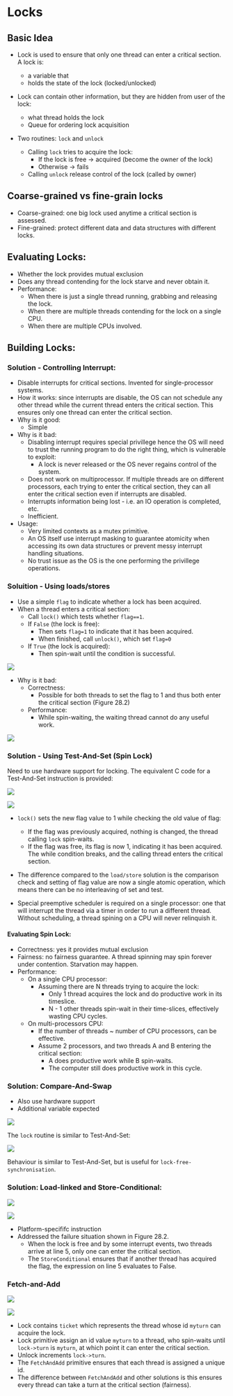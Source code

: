 # Locks 
## Basic Idea 

- Lock is used to ensure that only one thread can enter a critical section. A lock is:
    - a variable that
    - holds the state of the lock (locked/unlocked)

- Lock can contain other information, but they are hidden from user of the lock:
    - what thread holds the lock 
    - Queue for ordering lock acquisition
- Two routines: `lock` and `unlock`
    - Calling `lock` tries to acquire the lock:
        - If the lock is free -> acquired (become the owner of the lock)
        - Otherwise -> fails
    - Calling `unlock` release control of the lock (called by owner)

## Coarse-grained vs fine-grain locks

- Coarse-grained: one big lock used anytime a critical section is assessed.
- Fine-grained: protect different data and data structures with different locks. 

## Evaluating Locks:

- Whether the lock provides mutual exclusion
- Does any thread contending for the lock starve and never obtain it. 
- Performance:
    - When there is just a single thread running, grabbing and releasing the lock.
    - When there are multiple threads contending for the lock on a single CPU. 
    - When there are multiple CPUs involved. 

## Building Locks:

### Solution - Controlling Interrupt:

- Disable interrupts for critical sections. Invented for single-processor systems.
- How it works: since interrupts are disable, the OS can not schedule any other thread while the current thread enters the critical section. This ensures only one thread can enter the critical section.
- Why is it good:
    - Simple 
- Why is it bad:
    - Disabling interrupt requires special privillege hence the OS will need to trust the running program to do the right thing, which is vulnerable to exploit:
        - A lock is never released or the OS never regains control of the system. 
    - Does not work on multiprocessor. If multiple threads are on different processors, each trying to enter the critical section, they can all enter the critical section even if interrupts are disabled. 
    - Interrupts information being lost - i.e. an IO operation is completed, etc. 
    - Inefficient. 
- Usage:
    - Very limited contexts as a mutex primitive.
    - An OS itself use interrupt masking to guarantee atomicity when accessing its own data structures or prevent messy interrupt handling situations.
    - No trust issue as the OS is the one performing the privillege operations. 

### Soluition - Using loads/stores 

- Use a simple `flag` to indicate whether a lock has been acquired.
- When a thread enters a critical section:
    - Call `lock()` which tests whether `flag==1`. 
    - If `False` (the lock is free):
        - Then sets `flag=1` to indicate that it has been acquired.
        - When finished, call `unlock()`, which set `flag=0`
    - If `True` (the lock is acquired):
        - Then spin-wait until the condition is successful. 

![](pic/Figure28.1.png)

- Why is it bad:
    - Correctness:
        - Possible for both threads to set the flag to 1 and thus both enter the critical section (Figure 28.2)
    - Performance:
        - While spin-waiting, the waiting thread cannot do any useful work. 

![](pic/Figure28.2.png)

### Solution - Using Test-And-Set (Spin Lock)

Need to use hardware support for locking. The equivalent C code for a Test-And-Set instruction is provided: 

![](pic/Test-And-Set.png)

![](pic/Figure28.3.png)

- `lock()` sets the new flag value to 1 while checking the old value of flag:
    - If the flag was previously acquired, nothing is changed, the thread calling `lock` spin-waits.
    - If the flag was free, its flag is now 1, indicating it has been acquired. The while condition breaks, and the calling thread enters the critical section. 
- The difference compared to the `load/store` solution is the comparison check and setting of flag value are now a single atomic operation, which means there can be no interleaving of set and test. 

- Special preemptive scheduler is required on a single processor: one that will interrupt the thread via a timer in order to run a different thread. Without scheduling, a thread spining on a CPU will never relinquish it. 

#### Evaluating Spin Lock:
- Correctness: yes it provides mutual exclusion
- Fairness: no fairness guarantee. A thread spinning may spin forever under contention. Starvation may happen.
- Performance: 
    - On a single CPU processor:
        - Assuming there are N threads trying to acquire the lock:
            - Only 1 thread acquires the lock and do productive work in its timeslice.
            - N - 1 other threads spin-wait in their time-slices, effectively wasting CPU cycles. 
    - On multi-processors CPU:
        - If the number of threads ~ number of CPU processors, can be effective. 
        - Assume 2 processors, and two threads A and B entering the critical section:
            - A does productive work while B spin-waits.
            - The computer still does productive work in this cycle. 

### Solution: Compare-And-Swap

- Also use hardware support 
- Additional variable expected

![](pic/Figure28.4.png)

The `lock` routine is similar to Test-And-Set:

![](pic/Compare-And-Swap.png)

Behaviour is similar to Test-And-Set, but is useful for `lock-free-synchronisation`. 

### Solution: Load-linked and Store-Conditional: 

![](pic/Figure28.5.png)

![](pic/Figure28.6.png)

- Platform-specififc instruction 
- Addressed the failure situation shown in Figure 28.2. 
    - When the lock is free and by some interrupt events, two threads arrive at line 5, only one can enter the critical section.
    - The `StoreConditional` ensures that if another thread has acquired the flag, the expression on line 5 evaluates to False. 

### Fetch-and-Add 

![](pic/Fetch-And-Add.png)

![](pic/Figure28.7.png)

- Lock contains `ticket` which represents the thread whose id `myturn` can acquire the lock. 
- Lock primitive assign an id value `myturn` to a thread, who spin-waits until `lock->turn` is `myturn`, at which point it can enter the critical section.
- Unlock increments `lock->turn`. 
- The `FetchAndAdd` primitive ensures that each thread is assigned a unique id. 
- The difference between `FetchAndAdd` and other solutions is this ensures every thread can take a turn at the critical section (fairness). 